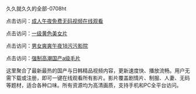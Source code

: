 久久就久久的全部-0708ht

点击访问：<a href="https://vassv.pages.dev/">成人午夜免费无码视频在线观看</a>

点击访问：<a href="https://gsd-agv.pages.dev/">一级黄色美女片</a>

点击访问：<a href="https://gda-c7m.pages.dev/">男女爽爽午夜18污污影院</a>

点击访问：<a href="https://tfda.pages.dev/">强制高潮国产a级毛片</a>

这里聚合了最新最热的国产与日韩精品视频内容，更新速度快、播放流畅。用户无需下载或注册，即可一键在线观看所有影片。影片覆盖剧情片、制服、人妻、无码等题材，适合各种口味。所有资源均为高清画质，支持手机和PC全平台访问。

<span style="display:none;">[Canonical link](https://github.com/songsot20250708/songsot11 ）</span>
